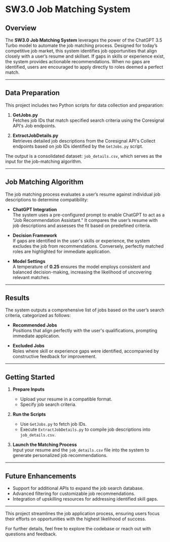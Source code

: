 
# SW3.0 Job Matching System

## Overview

The **SW3.0 Job Matching System** leverages the power of the ChatGPT 3.5 Turbo model to automate the job matching process. Designed for today’s competitive job market, this system identifies job opportunities that align closely with a user’s resume and skillset. If gaps in skills or experience exist, the system provides actionable recommendations. When no gaps are identified, users are encouraged to apply directly to roles deemed a perfect match.

---

## Data Preparation

This project includes two Python scripts for data collection and preparation:

1. **GetJobs.py**  
   Fetches job IDs that match specified search criteria using the Coresignal API's Job endpoints.

2. **ExtractJobDetails.py**  
   Retrieves detailed job descriptions from the Coresignal API's Collect endpoints based on job IDs identified by the `GetJobs.py` script.

The output is a consolidated dataset: `job_details.csv`, which serves as the input for the job-matching algorithm.

---

## Job Matching Algorithm

The job matching process evaluates a user’s resume against individual job descriptions to determine compatibility:

- **ChatGPT Integration**  
  The system uses a pre-configured prompt to enable ChatGPT to act as a "Job Recommendation Assistant." It compares the user’s resume with job descriptions and assesses the fit based on predefined criteria.
  
- **Decision Framework**  
  If gaps are identified in the user's skills or experience, the system excludes the job from recommendations. Conversely, perfectly matched roles are highlighted for immediate application.

- **Model Settings**  
  A temperature of **0.25** ensures the model employs consistent and balanced decision-making, increasing the likelihood of uncovering relevant matches.

---

## Results

The system outputs a comprehensive list of jobs based on the user’s search criteria, categorized as follows:

- **Recommended Jobs**  
  Positions that align perfectly with the user's qualifications, prompting immediate application.

- **Excluded Jobs**  
  Roles where skill or experience gaps were identified, accompanied by constructive feedback for improvement.

---

## Getting Started

1. **Prepare Inputs**  
   - Upload your resume in a compatible format.  
   - Specify job search criteria.

2. **Run the Scripts**  
   - Use `GetJobs.py` to fetch job IDs.  
   - Execute `ExtractJobDetails.py` to compile job descriptions into `job_details.csv`.

3. **Launch the Matching Process**  
   Input your resume and the `job_details.csv` file into the system to generate personalized job recommendations.

---

## Future Enhancements

- Support for additional APIs to expand the job search database.  
- Advanced filtering for customizable job recommendations.  
- Integration of upskilling resources for addressing identified skill gaps.

--- 

This project streamlines the job application process, ensuring users focus their efforts on opportunities with the highest likelihood of success.

For further details, feel free to explore the codebase or reach out with questions and feedback.
